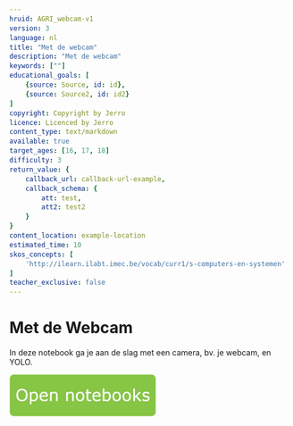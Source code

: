 ```yaml
---
hruid: AGRI_webcam-v1
version: 3
language: nl
title: "Met de webcam"
description: "Met de webcam"
keywords: [""]
educational_goals: [
    {source: Source, id: id}, 
    {source: Source2, id: id2}
]
copyright: Copyright by Jerro
licence: Licenced by Jerro
content_type: text/markdown
available: true
target_ages: [16, 17, 18]
difficulty: 3
return_value: {
    callback_url: callback-url-example,
    callback_schema: {
        att: test,
        att2: test2
    }
}
content_location: example-location
estimated_time: 10
skos_concepts: [
    'http://ilearn.ilabt.imec.be/vocab/curr1/s-computers-en-systemen'
]
teacher_exclusive: false
---
```


# Met de Webcam
In deze notebook ga je aan de slag met een camera, bv. je webcam, en YOLO.

[![](embed/Knop.png "Knop")](https://kiks.ilabt.imec.be/jupyterhub/?id=4020 "Webcam")
